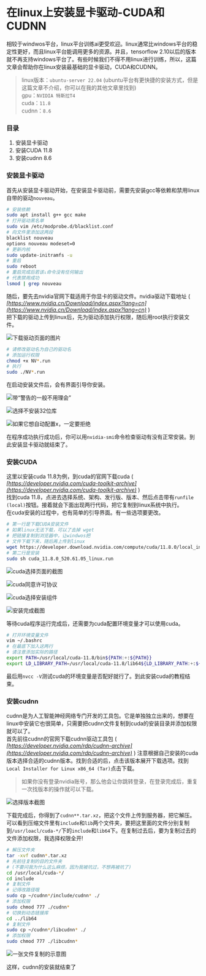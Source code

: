 # 在linux上安装显卡驱动-CUDA和CUDNN

相较于windwos平台，linux平台训练ai更受欢迎。linux通常比windows平台的稳定性更好，而且linux平台能调用更多的资源。并且，tensorflow 2.10以后的版本就不再支持windows平台了。有些时候我们不得不用linux进行训练，所以，这篇文章会帮助你在linux安装最基础的显卡驱动，CUDA和CUDNN。

> linux版本：`ubuntu-server 22.04` (ubuntu平台有更快捷的安装方式，但是这篇文章不介绍，你可以在我的其他文章里找到)  
> gpu：`NVIDIA 特斯拉T4`  
> cuda：`11.8`  
> cudnn：`8.6`

### 目录

1. 安装显卡驱动
2. 安装CUDA 11.8
3. 安装cudnn 8.6

### 安装显卡驱动

首先从安装显卡驱动开始，在安装显卡驱动前，需要先安装gcc等依赖和禁用linux自带的驱动`nouveau`。

```bash
# 安装依赖
sudo apt install g++ gcc make
# 打开驱动黑名单
sudo vim /etc/modprobe.d/blacklist.conf
# 向文件里添加这两段
blacklist nouveau
options nouveau modeset=0
# 更新内核
sudo update-initramfs -u
# 重启
sudo reboot
# 重启完成后若该↓命令没有任何输出
# 代表禁用成功
lsmod | grep nouveau
```

随后，要先去nvidia官网下载适用于你显卡的驱动文件。nvidia驱动下载地址 ( *[https://www.nvidia.cn/Download/index.aspx?lang=cn](https://www.nvidia.cn/Download/index.aspx?lang=cn)* )  
把下载的驱动上传到linux后，先为驱动添加执行权限，随后用root执行安装文件。

![下载驱动页面的图片]()

```sh
# 请修改驱动名为自己的驱动名
# 添加运行权限
chmod +x NV*.run
# 执行
sudo ./NV*.run
```

在启动安装文件后，会有界面引导你安装。

![带“警告的一般不用理会”]()

![选择不安装32位库]()

![如果它想自动配置x，一定要拒绝]()

在程序成功执行成功后，你可以用`nvidia-smi`命令检查驱动有没有正常安装。到此安装显卡驱动就结束了。

### 安装CUDA

这里以安装cuda 11.8为例，到cuda的官网下载cuda ( *[https://developer.nvidia.com/cuda-toolkit-archive](https://developer.nvidia.com/cuda-toolkit-archive)* )  
找到cuda 11.8，点进去选择系统、架构、发行版、版本、然后点击带有`runfile (local)`按钮。接着就会下面出现两行代码，把它复制到linux系统中执行。  
在cuda安装的过程中，也有简单的引导界面。有一些选项要更改。

```sh
# 第一行是下载CUDA安装文件
# 如果linux无法下载，可以了去掉 wget 
# 把链接复制到浏览器中，让windwos把
# 文件下载下来，随后再上传到linux
wget https://developer.download.nvidia.com/compute/cuda/11.8.0/local_installers/cuda_11.8.0_520.61.05_linux.run
# 第二行是安装
sudo sh cuda_11.8.0_520.61.05_linux.run
```

![cuda选择页面的截图]()

![cuda同意许可协议]()

![cuda选择安装组件]()

![安装完成截图]()

等待cuda程序运行完成后，还需要为cuda配置环境变量才可以使用cuda。

```bash
# 打开环境变量文件
vim ~/.bashrc
# 在最底下加入这两行
# 请注意添加实际的路径
export PATH=/usr/local/cuda-11.8/bin${PATH:+:${PATH}}
export LD_LIBRARY_PATH=/usr/local/cuda-11.8/lib64${LD_LIBRARY_PATH:+:${LD_LIBRARY_PATH}}
```

最后用`nvcc -V`测试cuda的环境变量是否配好就行了。到此安装cuda的教程结束。

### 安装cudnn

cudnn是为人工智能神经网络专门开发的工具包。它是单独独立出来的，想要在linux中安装它也很简单，只需要把cudnn文件复制到cuda的安装目录并添加权限就可以了。  
首先前往cudnn的官网下载cudnn驱动工具包 ( *[https://developer.nvidia.com/rdp/cudnn-archive](https://developer.nvidia.com/rdp/cudnn-archive)* ) 注意根据自己安装的cuda版本选择合适的cudnn版本。找到合适的后，点击该版本展开下载选项。找到`Local Installer for Linux x86_64 (Tar)`点击下载。  

> 如果你没有登录nvidia账号，那么他会让你跳转登录，在登录完成后，重复一次找版本的操作就可以下载。

![选择版本截图]()

下载完成后，你得到了`cudnn**.tar.xz`，把这个文件上传到服务器，把它解压。可以看到压缩文件里有`include`和`lib`两个文件夹，要把这里面的文件分别复制到`/usr/loacl/cuda-*/`下的`include`和`lib64`下。在复制过去后，要为复制过去的文件添加权限，我选择权限全开!

```bash
# 解压文件夹
tar -xvf cudnn*.tar.xz
# 先前往复制的目的文件夹
# (不要问我为什么这么麻烦，因为我被坑过，不想再被坑了)
cd /usr/local/cuda-*/
cd include
# 复制文件
# 记得改路径哦
sudo cp ~/cudnn*/include/cudnn* ./
# 添加权限
sudo chmod 777 ./cudnn*
# 切换到动态链接库
cd ../lib64
# 复制文件
sudo cp ~/cudnn*/libcudnn* ./
# 添加权限
sudo chmod 777 ./libcudnn*
```

![一张文件复制的示意图]()

这样，cudnn的安装就结束了